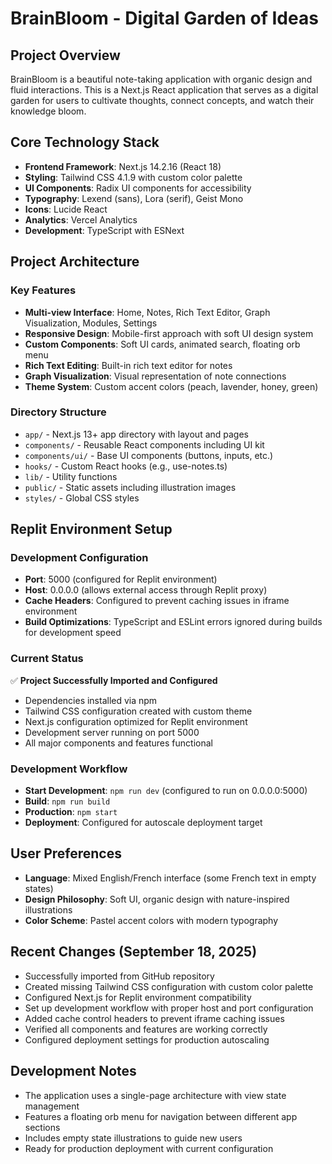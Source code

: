 # BrainBloom - Digital Garden of Ideas

## Project Overview
BrainBloom is a beautiful note-taking application with organic design and fluid interactions. This is a Next.js React application that serves as a digital garden for users to cultivate thoughts, connect concepts, and watch their knowledge bloom.

## Core Technology Stack
- **Frontend Framework**: Next.js 14.2.16 (React 18)
- **Styling**: Tailwind CSS 4.1.9 with custom color palette
- **UI Components**: Radix UI components for accessibility
- **Typography**: Lexend (sans), Lora (serif), Geist Mono
- **Icons**: Lucide React
- **Analytics**: Vercel Analytics
- **Development**: TypeScript with ESNext

## Project Architecture

### Key Features
- **Multi-view Interface**: Home, Notes, Rich Text Editor, Graph Visualization, Modules, Settings
- **Responsive Design**: Mobile-first approach with soft UI design system
- **Custom Components**: Soft UI cards, animated search, floating orb menu
- **Rich Text Editing**: Built-in rich text editor for notes
- **Graph Visualization**: Visual representation of note connections
- **Theme System**: Custom accent colors (peach, lavender, honey, green)

### Directory Structure
- `app/` - Next.js 13+ app directory with layout and pages
- `components/` - Reusable React components including UI kit
- `components/ui/` - Base UI components (buttons, inputs, etc.)
- `hooks/` - Custom React hooks (e.g., use-notes.ts)
- `lib/` - Utility functions
- `public/` - Static assets including illustration images
- `styles/` - Global CSS styles

## Replit Environment Setup

### Development Configuration
- **Port**: 5000 (configured for Replit environment)
- **Host**: 0.0.0.0 (allows external access through Replit proxy)
- **Cache Headers**: Configured to prevent caching issues in iframe environment
- **Build Optimizations**: TypeScript and ESLint errors ignored during builds for development speed

### Current Status
✅ **Project Successfully Imported and Configured**
- Dependencies installed via npm
- Tailwind CSS configuration created with custom theme
- Next.js configuration optimized for Replit environment
- Development server running on port 5000
- All major components and features functional

### Development Workflow
- **Start Development**: `npm run dev` (configured to run on 0.0.0.0:5000)
- **Build**: `npm run build`
- **Production**: `npm start`
- **Deployment**: Configured for autoscale deployment target

## User Preferences
- **Language**: Mixed English/French interface (some French text in empty states)
- **Design Philosophy**: Soft UI, organic design with nature-inspired illustrations
- **Color Scheme**: Pastel accent colors with modern typography

## Recent Changes (September 18, 2025)
- Successfully imported from GitHub repository
- Created missing Tailwind CSS configuration with custom color palette
- Configured Next.js for Replit environment compatibility
- Set up development workflow with proper host and port configuration
- Added cache control headers to prevent iframe caching issues
- Verified all components and features are working correctly
- Configured deployment settings for production autoscaling

## Development Notes
- The application uses a single-page architecture with view state management
- Features a floating orb menu for navigation between different app sections
- Includes empty state illustrations to guide new users
- Ready for production deployment with current configuration